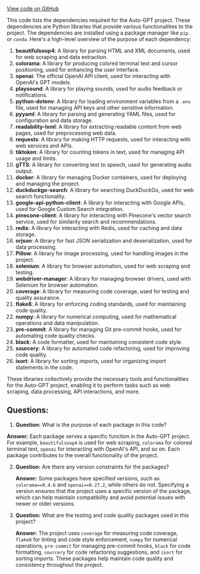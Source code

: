 [View code on GitHub](https://github.com/Significant-Gravitas/Auto-GPT/requirements.txt)

This code lists the dependencies required for the Auto-GPT project. These dependencies are Python libraries that provide various functionalities to the project. The dependencies are installed using a package manager like `pip` or `conda`. Here's a high-level overview of the purpose of each dependency:

1. **beautifulsoup4**: A library for parsing HTML and XML documents, used for web scraping and data extraction.
2. **colorama**: A library for producing colored terminal text and cursor positioning, used for enhancing the user interface.
3. **openai**: The official OpenAI API client, used for interacting with OpenAI's GPT models.
4. **playsound**: A library for playing sounds, used for audio feedback or notifications.
5. **python-dotenv**: A library for loading environment variables from a `.env` file, used for managing API keys and other sensitive information.
6. **pyyaml**: A library for parsing and generating YAML files, used for configuration and data storage.
7. **readability-lxml**: A library for extracting readable content from web pages, used for preprocessing web data.
8. **requests**: A library for making HTTP requests, used for interacting with web services and APIs.
9. **tiktoken**: A library for counting tokens in text, used for managing API usage and limits.
10. **gTTS**: A library for converting text to speech, used for generating audio output.
11. **docker**: A library for managing Docker containers, used for deploying and managing the project.
12. **duckduckgo-search**: A library for searching DuckDuckGo, used for web search functionality.
13. **google-api-python-client**: A library for interacting with Google APIs, used for Google Custom Search integration.
14. **pinecone-client**: A library for interacting with Pinecone's vector search service, used for similarity search and recommendations.
15. **redis**: A library for interacting with Redis, used for caching and data storage.
16. **orjson**: A library for fast JSON serialization and deserialization, used for data processing.
17. **Pillow**: A library for image processing, used for handling images in the project.
18. **selenium**: A library for browser automation, used for web scraping and testing.
19. **webdriver-manager**: A library for managing browser drivers, used with Selenium for browser automation.
20. **coverage**: A library for measuring code coverage, used for testing and quality assurance.
21. **flake8**: A library for enforcing coding standards, used for maintaining code quality.
22. **numpy**: A library for numerical computing, used for mathematical operations and data manipulation.
23. **pre-commit**: A library for managing Git pre-commit hooks, used for automating code quality checks.
24. **black**: A code formatter, used for maintaining consistent code style.
25. **sourcery**: A library for automated code refactoring, used for improving code quality.
26. **isort**: A library for sorting imports, used for organizing import statements in the code.

These libraries collectively provide the necessary tools and functionalities for the Auto-GPT project, enabling it to perform tasks such as web scraping, data processing, API interactions, and more.
## Questions: 
 1. **Question:** What is the purpose of each package in this code?

   **Answer:** Each package serves a specific function in the Auto-GPT project. For example, `beautifulsoup4` is used for web scraping, `colorama` for colored terminal text, `openai` for interacting with OpenAI's API, and so on. Each package contributes to the overall functionality of the project.

2. **Question:** Are there any version constraints for the packages?

   **Answer:** Some packages have specified versions, such as `colorama==0.4.6` and `openai==0.27.2`, while others do not. Specifying a version ensures that the project uses a specific version of the package, which can help maintain compatibility and avoid potential issues with newer or older versions.

3. **Question:** What are the testing and code quality packages used in this project?

   **Answer:** The project uses `coverage` for measuring code coverage, `flake8` for linting and code style enforcement, `numpy` for numerical operations, `pre-commit` for managing pre-commit hooks, `black` for code formatting, `sourcery` for code refactoring suggestions, and `isort` for sorting imports. These packages help maintain code quality and consistency throughout the project.